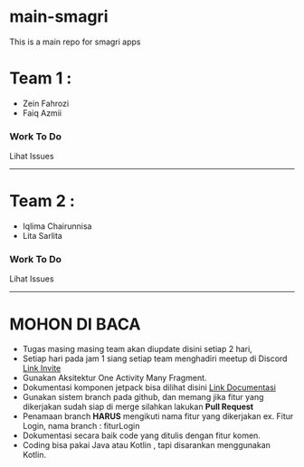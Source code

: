 # main-smagri
This is a main repo for smagri apps


# Team 1 :
  * Zein Fahrozi
  * Faiq Azmii

### Work To Do
Lihat Issues

<hr />

# Team 2 : 
  * Iqlima Chairunnisa
  * Lita Sarlita
  
### Work To Do
Lihat Issues

<hr />




# MOHON DI BACA
* Tugas masing masing team akan diupdate disini setiap 2 hari,
* Setiap hari pada jam 1 siang setiap team menghadiri meetup di Discord [Link Invite](https://discord.gg/YDCrH9f)
* Gunakan Aksitektur One Activity Many Fragment.
* Dokumentasi komponen jetpack bisa dilihat disini [Link Documentasi](https://developer.android.com/jetpack)
* Gunakan sistem branch pada github, dan memang jika fitur yang dikerjakan sudah siap di merge silahkan lakukan **Pull Request**
* Penamaan branch **HARUS** mengikuti nama fitur yang dikerjakan ex. Fitur Login, nama branch : fiturLogin
* Dokumentasi secara baik code yang ditulis dengan fitur komen.
* Coding bisa pakai Java atau Kotlin , tapi disarankan menggunakan Kotlin.

